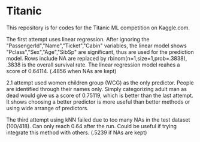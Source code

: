 # Titanic

This repository is for codes for the Titanic ML competition on Kaggle.com.

The first attempt uses linear regression. After ignoring the "PassengerId","Name","Ticket","Cabin" variables, the linear model shows "Pclass","Sex","Age","SibSp" are significant, thus are used for the prediction model. Rows include NA are replaced by rbinom(n=1,size=1,prob=.3838), .3838 is the overall survival rate. The linear regression model reahes a score of 0.64114. (.4856 when NAs are kept)

2.1 attempt used women children group (WCG) as the only predictor. People are identified through their names only. Simply categorizing adult man as dead would give us a score of 0.75119, which is better than the last attempt. It shows choosing a better predictor is more useful than better methods or using wide arrange of predictors.

The third attempt using kNN failed due to too many NAs in the test dataset (100/418). Can only reach 0.64 after the run. Could be useful if trying integrate this method with others. (.5239 if NAs are kept)
